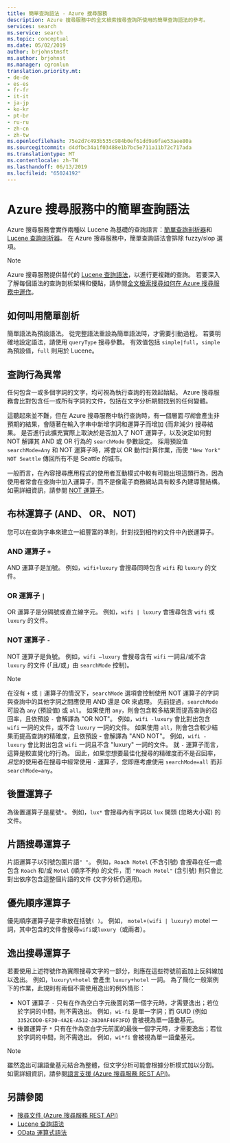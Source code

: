 ```yaml
---
title: 簡單查詢語法 - Azure 搜尋服務
description: Azure 搜尋服務中的全文檢索搜尋查詢所使用的簡單查詢語法的參考。
services: search
ms.service: search
ms.topic: conceptual
ms.date: 05/02/2019
author: brjohnstmsft
ms.author: brjohnst
ms.manager: cgronlun
translation.priority.mt:
- de-de
- es-es
- fr-fr
- it-it
- ja-jp
- ko-kr
- pt-br
- ru-ru
- zh-cn
- zh-tw
ms.openlocfilehash: 75e2d7c493b535c984b0ef61dd9a9fae53aee80a
ms.sourcegitcommit: d4dfbc34a1f03488e1b7bc5e711a11b72c717ada
ms.translationtype: MT
ms.contentlocale: zh-TW
ms.lasthandoff: 06/13/2019
ms.locfileid: "65024192"
---
```

# <a name="simple-query-syntax-in-azure-search"></a>Azure 搜尋服務中的簡單查詢語法
Azure 搜尋服務會實作兩種以 Lucene 為基礎的查詢語言：[簡單查詢剖析器](https://lucene.apache.org/core/4_7_0/queryparser/org/apache/lucene/queryparser/simple/SimpleQueryParser.html)和 [Lucene 查詢剖析器](https://lucene.apache.org/core/4_10_2/queryparser/org/apache/lucene/queryparser/classic/package-summary.html)。 在 Azure 搜尋服務中，簡單查詢語法會排除 fuzzy/slop 選項。  

> [!NOTE]  
>  Azure 搜尋服務提供替代的 [Lucene 查詢語法](query-lucene-syntax.md)，以進行更複雜的查詢。 若要深入了解每個語法的查詢剖析架構和優點，請參閱[全文檢索搜尋如何在 Azure 搜尋服務中運作](search-lucene-query-architecture.md)。

## <a name="how-to-invoke-simple-parsing"></a>如何叫用簡單剖析

簡單語法為預設語法。 從完整語法重設為簡單語法時，才需要引動過程。 若要明確地設定語法，請使用 `queryType` 搜尋參數。 有效值包括 `simple|full`，`simple` 為預設值，`full` 則用於 Lucene。 

## <a name="query-behavior-anomalies"></a>查詢行為異常

任何包含一或多個字詞的文字，均可視為執行查詢的有效起始點。 Azure 搜尋服務會比對包含任一或所有字詞的文件，包括在文字分析期間找到的任何變體。 

這聽起來並不難，但在 Azure 搜尋服務中執行查詢時，有一個層面*可能*會產生非預期的結果，會隨著在輸入字串中新增字詞和運算子而增加 (而非減少) 搜尋結果。 是否進行此擴充實際上取決於是否加入了 NOT 運算子，以及決定如何對 NOT 解譯其 AND 或 OR 行為的 `searchMode` 參數設定。 採用預設值 `searchMode=Any` 和 NOT 運算子時，將會以 OR 動作計算作業，而使 `"New York" NOT Seattle` 傳回所有不是 Seattle 的城市。  

一般而言，在內容搜尋應用程式的使用者互動模式中較有可能出現這類行為，因為使用者常會在查詢中加入運算子，而不是像電子商務網站具有較多內建導覽結構。 如需詳細資訊，請參閱 [NOT 運算子](#not-operator)。 

## <a name="boolean-operators-and-or-not"></a>布林運算子 (AND、 OR、 NOT) 

您可以在查詢字串來建立一組豐富的準則，針對找到相符的文件中內嵌運算子。 

### <a name="and-operator-"></a>AND 運算子 `+`

AND 運算子是加號。 例如，`wifi+luxury` 會搜尋同時包含 `wifi` 和 `luxury` 的文件。

### <a name="or-operator-"></a>OR 運算子 `|`

OR 運算子是分隔號或直立線字元。 例如，`wifi | luxury` 會搜尋包含 `wifi` 或 `luxury` 的文件。

<a name="not-operator"></a>

### <a name="not-operator--"></a>NOT 運算子 `-`

NOT 運算子是負號。 例如，`wifi –luxury` 會搜尋含有 `wifi` 一詞且/或不含 `luxury` 的文件 (「且/或」由 `searchMode` 控制)。

> [!NOTE]  
>  在沒有 `+` 或 `|` 運算子的情況下，`searchMode` 選項會控制使用 NOT 運算子的字詞與查詢中的其他字詞之間應使用 AND 還是 OR 來處理。 先前提過，`searchMode` 可設為 `any` (預設值) 或 `all`。 如果使用 `any`，則會包含較多結果而提高查詢的召回率，且依預設 `-` 會解譯為 "OR NOT"。 例如，`wifi -luxury` 會比對出包含 `wifi` 一詞的文件，或不含 `luxury` 一詞的文件。 如果使用 `all`，則會包含較少結果而提高查詢的精確度，且依預設 - 會解譯為 "AND NOT"。 例如，`wifi -luxury` 會比對出包含 `wifi` 一詞且不含 "luxury" 一詞的文件。 就 `-` 運算子而言，這算是較直覺化的行為。 因此，如果您想要最佳化搜尋的精確度而不是召回率，*且*您的使用者在搜尋中經常使用 `-` 運算子，您即應考慮使用 `searchMode=all` 而非 `searchMode=any`。

## <a name="suffix-operator"></a>後置運算子

為後置運算子是星號`*`。 例如，`lux*` 會搜尋內有字詞以 `lux` 開頭 (忽略大小寫) 的文件。  

## <a name="phrase-search-operator"></a>片語搜尋運算子

片語運算子以引號包圍片語`" "`。 例如，`Roach Motel` (不含引號) 會搜尋在任一處包含 `Roach` 和/或 `Motel` (順序不拘) 的文件，而 `"Roach Motel"` (含引號) 則只會比對出依序包含這整個片語的文件 (文字分析仍適用)。

## <a name="precedence-operator"></a>優先順序運算子

優先順序運算子是字串放在括號`( )`。 例如， `motel+(wifi | luxury)` motel 一詞，其中包含的文件會搜尋`wifi`或`luxury`（或兩者）。  

## <a name="escaping-search-operators"></a>逸出搜尋運算子  

 若要使用上述符號作為實際搜尋文字的一部分，則應在這些符號前面加上反斜線加以逸出。 例如，`luxury\+hotel` 會產生 `luxury+hotel` 一詞。 為了簡化一般案例下的作業，此規則有兩個不需使用逸出的例外情形：  

- NOT 運算子 `-` 只有在作為空白字元後面的第一個字元時，才需要逸出；若位於字詞的中間，則不需逸出。 例如，`wi-fi` 是單一字詞；而 GUID (例如 `3352CDD0-EF30-4A2E-A512-3B30AF40F3FD`) 會被視為單一語彙基元。
- 後置運算子 `*` 只有在作為空白字元前面的最後一個字元時，才需要逸出；若位於字詞的中間，則不需逸出。 例如，`wi*fi` 會被視為單一語彙基元。

> [!NOTE]  
>  雖然逸出可讓語彙基元結合為整體，但文字分析可能會根據分析模式加以分割。 如需詳細資訊，請參閱[語言支援 (Azure 搜尋服務 REST API)](index-add-language-analyzers.md)。  

## <a name="see-also"></a>另請參閱  

+ [搜尋文件 (Azure 搜尋服務 REST API)](https://docs.microsoft.com/rest/api/searchservice/Search-Documents) 
+ [Lucene 查詢語法](query-lucene-syntax.md)
+ [OData 運算式語法](query-odata-filter-orderby-syntax.md) 
